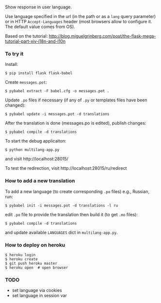 Show response in user language.

Use language specified in the url (in the path or as a `lang` query
parameter) or in HTTP `Accept-Languages` header (most browsers allow to
configure it. The default value comes from OS).

Based on the tutorial:
http://blog.miguelgrinberg.com/post/the-flask-mega-tutorial-part-xiv-i18n-and-l10n

### To try it

Install:

    $ pip install flask flask-babel

Create `messages.pot`:

    $ pybabel extract -F babel.cfg -o messages.pot .

Update `.po` files if necessary (if any of `.py` or templates files have been changed):

    $ pybabel update -i messages.pot -d translations

After the translation is done (messages.po is edited), publish changes:

    $ pybabel compile -d translations

To start the debug applicaiton:

    $ python multilang-app.py

and visit http://localhost:28015/

To test the redirection, visit http://localhost:28015/ru/redirect

### How to add a new translation

To add a new language (to create corresponding `.po` files) e.g., Russian, run:

    $ pybabel init -i messages.pot -d translations -l ru

edit `.po` file to provide the translation then build it (to get `.mo` files):

    $ pybabel compile -d translations

and update available `LANGUAGES` dict in `multilang-app.py`.

### How to deploy on heroku

    $ heroku login
    $ heroku create
    $ git push heroku master
    $ heroku open  # open browser

### TODO

- set language via cookies
- set language in session var
